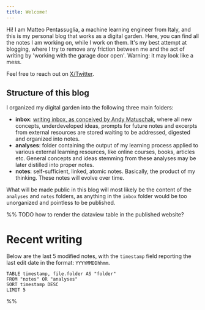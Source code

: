 ```yaml
---
title: Welcome!
---
```


Hi! I am Matteo Pentassuglia, a machine learning engineer from Italy, and this is my personal blog that works as a digital garden. Here, you can find all the notes I am working on, while I work on them. It's my best attempt at blogging, where I try to remove any friction between me and the act of writing by 'working with the garage door open'.
Warning: it may look like a mess. 

Feel free to reach out on [X/Twitter](https://x.com/pentamatteo_).

## Structure of this blog
I organized my digital garden into the following three main folders:
- **inbox**: [writing inbox, as conceived by Andy Matuschak](https://notes.andymatuschak.org/zUP4GuzPF33dWkZPiu9N6V5), where all new concepts, underdeveloped ideas, prompts for future notes and excerpts from external resources are stored waiting to be addressed, digested and organized into notes.
- **analyses**: folder containing the output of my learning process applied to various external learning resources, like online courses, books, articles etc. General concepts and ideas stemming from these analyses may be later distilled into proper notes.
- **notes**: self-sufficient, linked, atomic notes. Basically, the product of my thinking. These notes will evolve over time.

What will be made public in this blog will most likely be the content of the `analyses` and `notes` folders, as anything in the `inbox` folder would be too unorganized and pointless to be published.

%% TODO how to render the dataview table in the published website?
# Recent writing
Below are the last 5 modified notes, with the `timestamp` field reporting the last edit date in the format: `YYYYMMDDhhmm`.
```dataview
TABLE timestamp, file.folder AS "folder"
FROM "notes" OR "analyses"
SORT timestamp DESC
LIMIT 5
``` 
%%